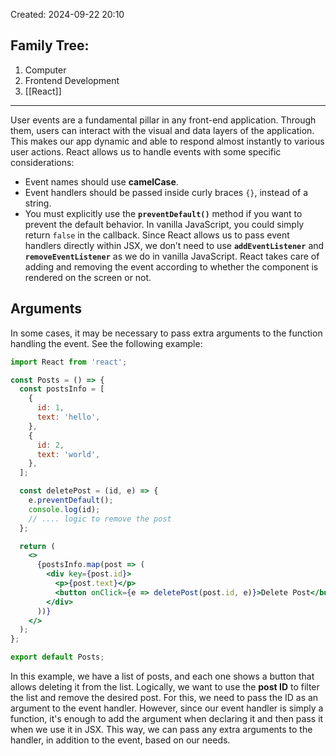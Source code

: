 Created: 2024-09-22 20:10
## Family Tree:
1. Computer
2. Frontend Development
3. [[React]]
-- -
User events are a fundamental pillar in any front-end application. Through them, users can interact with the visual and data layers of the application. This makes our app dynamic and able to respond almost instantly to various user actions.
React allows us to handle events with some specific considerations:
- Event names should use **camelCase**.
- Event handlers should be passed inside curly braces `{}`, instead of a string.
- You must explicitly use the **`preventDefault()`** method if you want to prevent the default behavior. In vanilla JavaScript, you could simply return `false` in the callback.
Since React allows us to pass event handlers directly within JSX, we don’t need to use **`addEventListener`** and **`removeEventListener`** as we do in vanilla JavaScript. React takes care of adding and removing the event according to whether the component is rendered on the screen or not.
## Arguments
In some cases, it may be necessary to pass extra arguments to the function handling the event. See the following example:
```jsx
import React from 'react';

const Posts = () => {
  const postsInfo = [
    {
      id: 1,
      text: 'hello',
    },
    {
      id: 2,
      text: 'world',
    },
  ];

  const deletePost = (id, e) => {
    e.preventDefault();
    console.log(id);
    // .... logic to remove the post
  };

  return (
    <>
      {postsInfo.map(post => (
        <div key={post.id}>
          <p>{post.text}</p>
          <button onClick={e => deletePost(post.id, e)}>Delete Post</button>
        </div>
      ))}  
    </>
  );
};

export default Posts;
```
In this example, we have a list of posts, and each one shows a button that allows deleting it from the list.
Logically, we want to use the **post ID** to filter the list and remove the desired post. For this, we need to pass the ID as an argument to the event handler.
However, since our event handler is simply a function, it's enough to add the argument when declaring it and then pass it when we use it in JSX. This way, we can pass any extra arguments to the handler, in addition to the event, based on our needs.